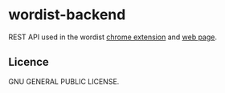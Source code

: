 # wordist-backend

REST API used in the wordist [chrome extension][chrome extension] and [web page][web page].

[chrome extension]: https://github.com/formap/wordist-chrome-extension
[web page]: https://github.com/formap/wordist-frontend

## Licence

GNU GENERAL PUBLIC LICENSE.
